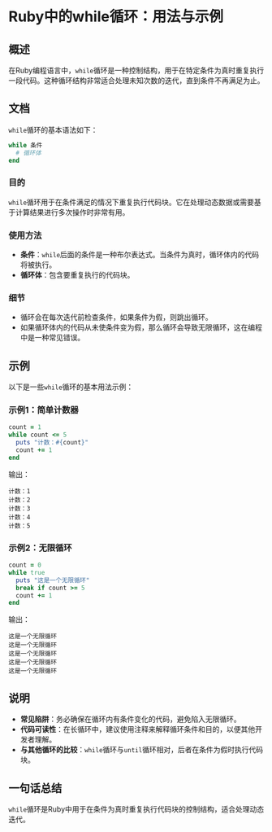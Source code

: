 <!--
Meta Description: # Ruby中的while循环：用法与示例 ## 概述 在Ruby编程语言中，`while`循环是一种控制结构，用于在特定条件为真时重复执行一段代码。这种循环结构非常适合处理未知次数的迭代，直到条件不再满足为止。 ## 文档 `while`循环的基本语法如下： ```ruby while 条件 # ...
Meta Keywords: while, count, 这是一个无限循环, ruby, end
-->

# Ruby中的while循环：用法与示例

## 概述
在Ruby编程语言中，`while`循环是一种控制结构，用于在特定条件为真时重复执行一段代码。这种循环结构非常适合处理未知次数的迭代，直到条件不再满足为止。

## 文档
`while`循环的基本语法如下：

```ruby
while 条件
  # 循环体
end
```

### 目的
`while`循环用于在条件满足的情况下重复执行代码块。它在处理动态数据或需要基于计算结果进行多次操作时非常有用。

### 使用方法
- **条件**：`while`后面的条件是一种布尔表达式。当条件为真时，循环体内的代码将被执行。
- **循环体**：包含要重复执行的代码块。

### 细节
- 循环会在每次迭代前检查条件，如果条件为假，则跳出循环。
- 如果循环体内的代码从未使条件变为假，那么循环会导致无限循环，这在编程中是一种常见错误。

## 示例
以下是一些`while`循环的基本用法示例：

### 示例1：简单计数器
```ruby
count = 1
while count <= 5
  puts "计数：#{count}"
  count += 1
end
```
输出：
```
计数：1
计数：2
计数：3
计数：4
计数：5
```

### 示例2：无限循环
```ruby
count = 0
while true
  puts "这是一个无限循环"
  break if count >= 5
  count += 1
end
```
输出：
```
这是一个无限循环
这是一个无限循环
这是一个无限循环
这是一个无限循环
这是一个无限循环
```

## 说明
- **常见陷阱**：务必确保在循环内有条件变化的代码，避免陷入无限循环。
- **代码可读性**：在长循环中，建议使用注释来解释循环条件和目的，以便其他开发者理解。
- **与其他循环的比较**：`while`循环与`until`循环相对，后者在条件为假时执行代码块。

## 一句话总结
`while`循环是Ruby中用于在条件为真时重复执行代码块的控制结构，适合处理动态迭代。